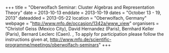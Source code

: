 +++
title = "Oberwolfach Seminar: Cluster Algebras and Representation Theory"
date = 2013-10-13
enddate = 2013-10-19
dates = "October 13 - 19, 2013"
dateadded = 2013-05-22
location = "Oberwolfach, Germany"
webpage = "http://www.mfo.de/occasion/1342a/www_view"
organisers = "Christof Geiss (Mexico City), David Hernandez (Paris), Bernhard Keller (Paris), Bernard Leclerc (Caen). , To apply for participation please follow the instructions given at, http://www.mfo.de/scientific-programme/meetings/oberwolfach-seminars"
+++
